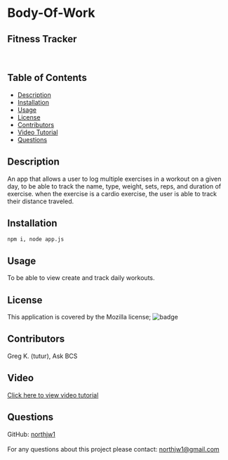 # Body-Of-Work


##  Fitness Tracker  ##

<br />


##  Table of Contents  ##

- [Description](#description)<br />
- [Installation](#installation)<br />
- [Usage](#usage)<br />
- [License](#license)<br />
- [Contributors](#contributors)<br />
- [Video Tutorial](#video)<br />
- [Questions](#questions)<br />


## Description ##
   An app that allows a user to log multiple exercises in a workout on a given day, to be able to track the name, type, weight, sets, reps, and duration of exercise. when the exercise is a cardio exercise, the user is able to track their distance traveled.
## Installation ##
    npm i, node app.js
## Usage ##
 To be able to view create and track daily workouts. 
## License ##
  This application is covered by the Mozilla license;
  ![badge](https://img.shields.io/badge/license-Mozilla-green)
  
## Contributors ##
  Greg K. (tutur), Ask BCS


## Video ##
[Click here to view video tutorial](https://youtu.be/zsgDOiiWRCQ)


 ##  Questions  ## 
 GitHub: [northjw1](https://github.com/northjw1) <br />
<br />
 For any questions about this project please contact: northjw1@gmail.com <br /><br />
